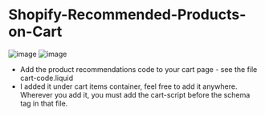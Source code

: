 # Shopify-Recommended-Products-on-Cart

![image](https://user-images.githubusercontent.com/1571083/231435900-9757355e-e5f3-4c60-b2be-b7e8bb2f47fe.png)
![image](https://user-images.githubusercontent.com/1571083/231435940-da39a4e4-fea9-4bd7-81e5-529179561b68.png)

- Add the product recommendations code to your cart page - see the file cart-code.liquid 
- I added it under cart items container, feel free to add it anywhere. Wherever you add it, you must add the cart-script before the schema tag in that file.
